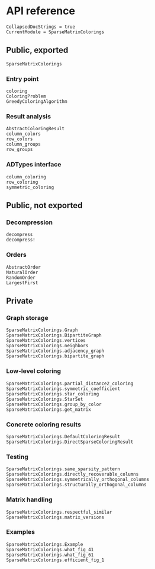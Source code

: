 # API reference

```@meta
CollapsedDocStrings = true
CurrentModule = SparseMatrixColorings
```

## Public, exported

```@docs
SparseMatrixColorings
```

### Entry point

```@docs
coloring
ColoringProblem
GreedyColoringAlgorithm
```

### Result analysis

```@docs
AbstractColoringResult
column_colors
row_colors
column_groups
row_groups
```

### ADTypes interface

```@docs
column_coloring
row_coloring
symmetric_coloring
```

## Public, not exported

### Decompression

```@docs
decompress
decompress!
```

### Orders

```@docs
AbstractOrder
NaturalOrder
RandomOrder
LargestFirst
```

## Private

### Graph storage

```@docs
SparseMatrixColorings.Graph
SparseMatrixColorings.BipartiteGraph
SparseMatrixColorings.vertices
SparseMatrixColorings.neighbors
SparseMatrixColorings.adjacency_graph
SparseMatrixColorings.bipartite_graph
```

### Low-level coloring

```@docs
SparseMatrixColorings.partial_distance2_coloring
SparseMatrixColorings.symmetric_coefficient
SparseMatrixColorings.star_coloring
SparseMatrixColorings.StarSet
SparseMatrixColorings.group_by_color
SparseMatrixColorings.get_matrix
```

### Concrete coloring results

```@docs
SparseMatrixColorings.DefaultColoringResult
SparseMatrixColorings.DirectSparseColoringResult
```

### Testing

```@docs
SparseMatrixColorings.same_sparsity_pattern
SparseMatrixColorings.directly_recoverable_columns
SparseMatrixColorings.symmetrically_orthogonal_columns
SparseMatrixColorings.structurally_orthogonal_columns
```

### Matrix handling

```@docs
SparseMatrixColorings.respectful_similar
SparseMatrixColorings.matrix_versions
```

### Examples

```@docs
SparseMatrixColorings.Example
SparseMatrixColorings.what_fig_41
SparseMatrixColorings.what_fig_61
SparseMatrixColorings.efficient_fig_1
```
